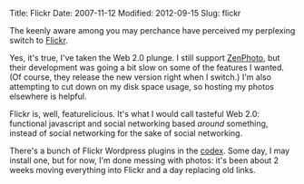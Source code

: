Title: Flickr
Date: 2007-11-12
Modified: 2012-09-15
Slug: flickr

The keenly aware among you may perchance have perceived my perplexing switch to <a href="http://www.flickr.com/photos/pigmonkey/">Flickr</a>.

Yes, it's true, I've taken the Web 2.0 plunge. I still support <a href="http://www.zenphoto.org/">ZenPhoto</a>, but their development was going a bit slow on some of the features I wanted. (Of course, they release the new version right when I switch.) I'm also attempting to cut down on my disk space usage, so hosting my photos elsewhere is helpful.

Flickr is, well, featurelicious. It's what I would call tasteful Web 2.0: functional javascript and social networking based <em>around</em> something, instead of social networking for the sake of social networking.

There's a bunch of Flickr Wordpress plugins in the <a href="http://codex.wordpress.org">codex</a>. Some day, I may install one, but for now, I'm done messing with photos: it's been about 2 weeks moving everything into Flickr and a day replacing old links.
